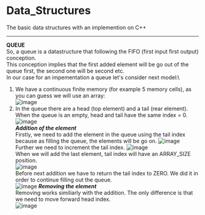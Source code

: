 # Data_Structures
The basic data structures with an implemention on C++
____
**QUEUE**\
So, a queue is a datastructure that following the FIFO (first input first output) conception\.\
This conception implies that the first added element will be go out of the queue first, the second one will be second etc\.\
In our case for an impementation a queue let's consider next model\:\
1. We have a continuous finite memory (for example 5 memory cells), as you can guess we will use an array\:\
![image](https://user-images.githubusercontent.com/79082114/158003896-75382697-876a-457c-a9b7-ed21b8c95fb9.png)
2. In the queue there are a head (top element) and a tail (rear element). When the queue is an empty, head and tail have the same index = 0\.
![image](https://user-images.githubusercontent.com/79082114/158004054-c04847c9-046a-46ca-813d-549b0ccb934d.png)\
***Addition of the element***\
Firstly, we need to add the element in the queue using the tail index because as filling the queue, the elements will be go on.
![image](https://user-images.githubusercontent.com/79082114/158004271-3ef836c8-0af2-416c-ad8a-7904e06c5253.png)\
Further we need to increment the tail index.
![image](https://user-images.githubusercontent.com/79082114/158004323-8f2ba3d5-6d43-4b5a-a452-0f699882d0c3.png)\
When we will add the last element, tail index will have an ARRAY_SIZE position\.\
![image](https://user-images.githubusercontent.com/79082114/158004812-5adb72f4-1b2b-4af6-a9b9-65b9bbcc16e2.png)\
Before next addition we have to return the tail index to ZERO. We did it in order to continue filling out the queue\.\
![image](https://user-images.githubusercontent.com/79082114/158004901-432922de-fdde-48c7-b4f6-923e829d5d34.png)
***Removing the element***\
Removing works similiarly with the addition. The only difference is that we need to move forward head index\.\
![image](https://user-images.githubusercontent.com/79082114/158005162-e82e3273-5dbc-478d-a84e-cf8067bcc3af.png)





